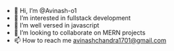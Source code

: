 - 👋 Hi, I’m @Avinash-o1
- 👀 I’m interested in fullstack development 
- 🌱 I’m well versed in javascript
- 💞️ I’m looking to collaborate on MERN projects 
- 📫 How to reach me avinashchandra1701@gmail.com

<!---
Avinash-o1/Avinash-o1 is a ✨ special ✨ repository because its `README.md` (this file) appears on your GitHub profile.
You can click the Preview link to take a look at your changes.
--->
